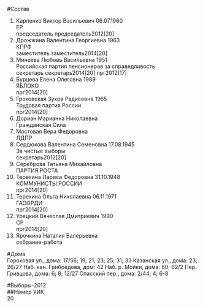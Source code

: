 #Состав  
1. Карпенко Виктор Васильевич 06.07.1960  
    ЕР  
    председатель председатель2012[20]  
2. Дрожжина Валентина Георгиевна 1963  
    КПРФ  
    заместитель заместитель2014[20]  
3. Минеева Любовь Васильевна 1951  
    Российская партия пенсионеров за справедливость  
    секретарь секретарь2014[20] прг2012[17]  
4. Бурцева Елена Олеговна 1989  
    ЯБЛОКО  
    прг2014[20]  
5. Гроховская Зухра Радисовна 1965  
    Трудовая партия России  
    прг2014[20]  
6. Дориан Марианна Николаевна  
    Гражданская Сила  
7. Мостовая Вера Федоровна  
    ЛДПР  
8. Сердюкова Валентина Семеновна 17.08.1945  
    За чистые выборы  
    секретарь2012[20]  
9. Сереброва Татьяна Михайловна  
    ПАРТИЯ РОСТА  
10. Терехина Лариса Федоровна 31.10.1948  
    КОММУНИСТЫ РОССИИ  
    прг2014[20]  
11. Терехина Ольга Николаевна 06.11.1971  
    ГАООРДИ  
    прг2014[20]  
12. Урецкий Вячеслав Дмитриевич 1990  
    СР  
    прг2014[20]  
13. Ярочкина Наталия Валерьевна  
    собрание-работа  
  
#Дома  
Гороховая ул., дома: 17/56; 19; 21; 23; 25; 31; 33 Казанская ул., дома: 23; 26/27 Наб. кан. Грибоедова, дом: 42 Наб. р. Мойки, дома: 60; 62/2 Пер. Гривцова, дома: 6; 8; 12/27 Спасский пер., дома: 2/44; 4; 6-8  
  
#Выборы-2012  
##Номер УИК  
20  
